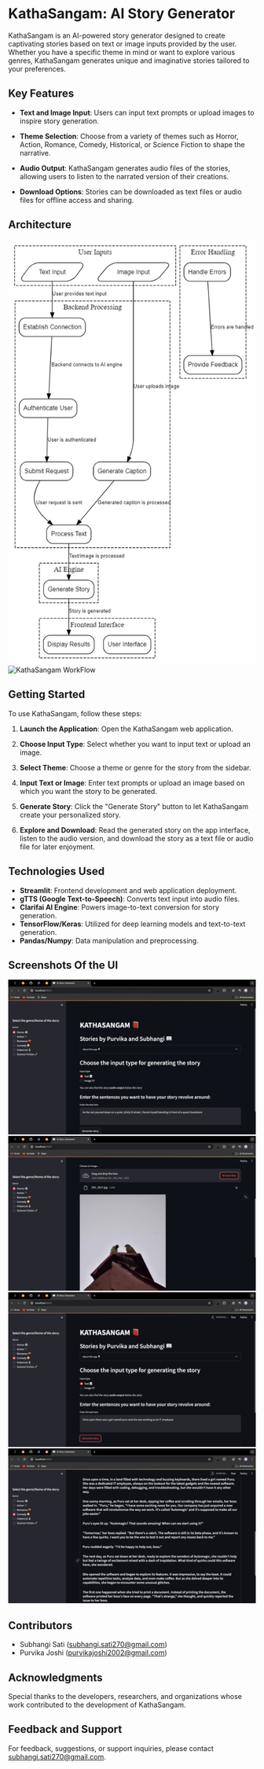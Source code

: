 # KathaSangam: AI Story Generator

KathaSangam is an AI-powered story generator designed to create captivating stories based on text or image inputs provided by the user. Whether you have a specific theme in mind or want to explore various genres, KathaSangam generates unique and imaginative stories tailored to your preferences.

## Key Features

- **Text and Image Input**: Users can input text prompts or upload images to inspire story generation.

- **Theme Selection**: Choose from a variety of themes such as Horror, Action, Romance, Comedy, Historical, or Science Fiction to shape the narrative.

- **Audio Output**: KathaSangam generates audio files of the stories, allowing users to listen to the narrated version of their creations.

- **Download Options**: Stories can be downloaded as text files or audio files for offline access and sharing.

## Architecture

![KathaSangam Architecture](Archi.png)
![KathaSangam WorkFlow](Flow.jgp)

## Getting Started

To use KathaSangam, follow these steps:

1. **Launch the Application**: Open the KathaSangam web application.

2. **Choose Input Type**: Select whether you want to input text or upload an image.

3. **Select Theme**: Choose a theme or genre for the story from the sidebar.

4. **Input Text or Image**: Enter text prompts or upload an image based on which you want the story to be generated.

5. **Generate Story**: Click the "Generate Story" button to let KathaSangam create your personalized story.

6. **Explore and Download**: Read the generated story on the app interface, listen to the audio version, and download the story as a text file or audio file for later enjoyment.

## Technologies Used

- **Streamlit**: Frontend development and web application deployment.
- **gTTS (Google Text-to-Speech)**: Converts text input into audio files.
- **Clarifai AI Engine**: Powers image-to-text conversion for story generation.
- **TensorFlow/Keras**: Utilized for deep learning models and text-to-text generation.
- **Pandas/Numpy**: Data manipulation and preprocessing.

## Screenshots Of the UI

![Screenshot 1](S1.png)
![Screenshot 2](S2.png)
![Screenshot 3](S3.png)
![Screenshot 3](S4.png)

## Contributors
- Subhangi Sati (subhangi.sati270@gmail.com)
- Purvika Joshi (purvikajoshi2002@gmail.com)




## Acknowledgments

Special thanks to the developers, researchers, and organizations whose work contributed to the development of KathaSangam.

## Feedback and Support

For feedback, suggestions, or support inquiries, please contact [subhangi.sati270@gmail.com](mailto:subhangi.sati270@gmail.com).


